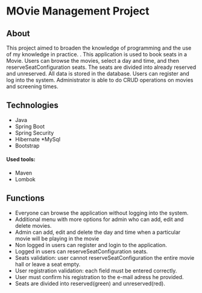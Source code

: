 # MOvie Management  Project






## About
This project aimed to broaden the knowledge of programming and the use of my knowledge in practice. . This application is used to book seats in a Movie. Users can browse the movies, select a day and time, and then reserveSeatConfiguration seats. The seats are divided into
already reserved and unreserved. All data is stored in the database. Users can register and log into the system. Administrator is able to do CRUD operations on movies and
screening times. 



## Technologies
* Java
* Spring Boot
* Spring Security
* Hibernate
*MySql
* Bootstrap
#### Used tools:
* Maven
* Lombok


## Functions
- Everyone can browse the application without logging into the system.
- Additional menu with more options for admin who can add, edit and delete movies.
- Admin can add, edit and delete the day and time when a particular movie will be playing in the movie
- Non logged in users can register and login to the application.
- Logged in users can reserveSeatConfiguration seats.
- Seats validation: user cannot reserveSeatConfiguration the entire movie hall or leave a seat empty.
- User registration validation: each field must be entered correctly.
- User must confirm his registration to the e-mail adress he provided.
- Seats are divided into reserved(green) and unreserved(red).

 

